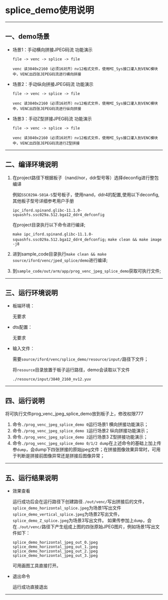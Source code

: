 ﻿# splice_demo使用说明

---
## 一、demo场景
* 场景1：手动横向拼接JPEG码流 功能演示
    ```
    file -> venc -> splice -> file

    venc 读3840x2160（必须16对齐）nv12格式文件，使用MI_Sys接口灌入到VENC模块中，VENC出四张JEPEG码流进行横向拼接
    ```
* 场景2：手动纵向拼接JPEG码流 功能演示
    ```
    file -> venc -> splice -> file

    venc 读3840x2160（必须16对齐）nv12格式文件，使用MI_Sys接口灌入到VENC模块中，VENC出四张JEPEG码流进行纵向拼接
    ```
* 场景3：手动Z型拼接JPEG码流 功能演示
    ```
    file -> venc -> splice -> file

    venc 读3840x2160（必须16对齐）nv12格式文件，使用MI_Sys接口灌入到VENC模块中，VENC出四张JEPEG码流进行Z型拼接
    ```
---
## 二、编译环境说明
1. 在project路径下根据板子（nand/nor，ddr型号等）选择deconfig进行整包编译

    例如`SSC029A-S01A-S`型号板子，使用nand，ddr4的配置,使用以下deconfig,其他板子型号详细参考用户手册

    `ipc_iford.spinand.glibc-11.1.0-squashfs.ssc029a.512.bga12_ddr4_defconfig`

    在project目录执行以下命令进行编译;

    `make ipc_iford.spinand.glibc-11.1.0-squashfs.ssc029a.512.bga12_ddr4_defconfig;`
    `make clean && make image -j8`

2. 进到sample_code目录执行`make clean && make source/iford/venc/jped_splice/demo`进行编译;

3. 到`sample_code/out/arm/app/prog_venc_jpeg_splice_demo`获取可执行文件;

---
## 三、运行环境说明
* 板端环境：

    无要求

* dts配置：

    无要求

* 输入文件：

    需要`source/iford/venc/splice_demo/resource/input/`路径下文件；

    将`resource`目录放置于板子运行路径，demo会读取以下文件
    ```
    ./resource/input/3840_2160_nv12.yuv
    ```

---
## 四、运行说明
将可执行文件prog_venc_jpeg_splice_demo放到板子上，修改权限777
1.   命令`./prog_venc_jpeg_splice_demo 0`运行场景1 横向拼接功能演示；
2.   命令`./prog_venc_jpeg_splice_demo 1`运行场景2 纵向拼接功能演示；
3.   命令`./prog_venc_jpeg_splice_demo 2`运行场景3 Z型拼接功能演示；
4.   命令`./prog_venc_jpeg_splice_demo 0/1/2 dump`在上述命令的基础上加上传参`dump`，会dump下四张拼接的原始jpeg文件；在拼接图像效果异常时，可用于判断是拼接前图像异常还是拼接后图像异常；


---
## 五、运行结果说明
* 效果查看

    运行成功后会在运行路径下创建路径`./out/venc/`写出拼接后的文件，`splice_demo_horizontal_splice.jpeg`为场景1写出文件
    `splice_demo_vertical_splice.jpeg`为场景2写出文件，`splice_demo_Z_splice.jpeg`为场景3写出文件。
    如果传参加上`dump`，会在`./out/venc/`路径下产生组成上图的四张原始JPEG图片，例如场景1写出文件如下：
    ```
    splice_demo_horizontal_jpeg_out_0.jpeg
    splice_demo_horizontal_jpeg_out_1.jpeg
    splice_demo_horizontal_jpeg_out_2.jpeg
    splice_demo_horizontal_jpeg_out_3.jpeg
    ```
    可用画图工具直接打开。

* 退出命令

    运行成功直接退出

---